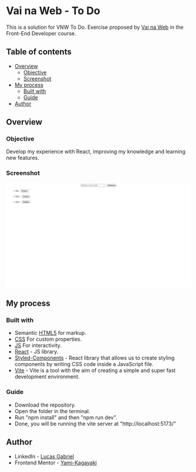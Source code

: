 # Vai na Web - To Do

This is a solution for VNW To Do. Exercise proposed by [Vai na Web](https://vainaweb.com.br/) in the Front-End Developer course.

## Table of contents

- [Overview](#overview)
  - [Objective](#Objective)
  - [Screenshot](#screenshot)
- [My process](#my-process)
  - [Built with](#built-with)
  - [Guide](#Guide)
- [Author](#author)

## Overview

### Objective

Develop my experience with React, improving my knowledge and learning new features.

### Screenshot

![](./screenshot.png)

## My process

### Built with

- Semantic [HTML5](https://developer.mozilla.org/pt-BR/docs/Web/HTML) for markup.
- [CSS](https://developer.mozilla.org/pt-BR/docs/Web/CSS) For custom properties.
- [JS](https://developer.mozilla.org/pt-BR/docs/Web/JavaScript) For interactivity.
- [React](https://reactjs.org/) - JS library.
- [Styled-Components](https://styled-components.com/) - React library that allows us to create styling components by writing CSS code inside a JavaScript file.
- [Vite](https://vitejs.dev/) - Vite is a tool with the aim of creating a simple and super fast development environment.

### Guide

- Download the repository.
- Open the folder in the terminal.
- Run "npm install" and then "npm run dev".
- Done, you will be running the vite server at "http://localhost:5173/"

## Author

- LinkedIn - [Lucas Gabriel](hhttps://www.linkedin.com/in/yami-kagayaki/)
- Frontend Mentor - [Yami-Kagayaki](https://www.frontendmentor.io/profile/Yami-Kagayaki)
